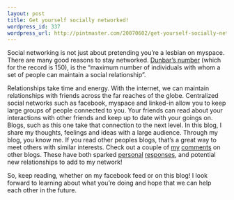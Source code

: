 ```yaml
--- 
layout: post
title: Get yourself socially networked!
wordpress_id: 337
wordpress_url: http://pintmaster.com/20070602/get-yourself-socially-networked/
---
```

<p>Social networking is not just about pretending you&rsquo;re a lesbian on myspace. There are many good reasons to stay networked. <a href="http://en.wikipedia.org/wiki/Dunbar%27s_number">Dunbar&rsquo;s number</a> (which for the record is 150), is the &ldquo;maximum number of individuals with whom a set of people can maintain a social relationship&rdquo;.</p>
<p>Relationships take time and energy. With the internet, we can maintain relationships with friends across the far reaches of the globe. Centralized social networks such as facebook, myspace and linked-in allow you to keep large groups of people connected to you. Your friends can read about your interactions with other friends and keep up to date with your goings on. Blogs, such as this one take that connection to the next level. In this blog, I share my thoughts, feelings and ideas with a large audience. Through my blog, you know me. If you read other peoples blogs, that&rsquo;s a great way to meet others with similar interests. Check out a couple of <a href="http://cpptrader.com/2007/05/09/options-fundamentals-trading-mispricings/">my</a>  <a href="http://www.devspace.com/~christianhgross/?p=300/#comments">comments</a> on other blogs. These have both sparked <a href="http://cpptrader.com/2007/05/14/option-arbitrage-using-synthetics/">personal</a> <a href="http://www.devspace.com/~christianhgross/?p=302">responses</a>, and potential new relationships to add to my network!</p>
<p>So, keep reading, whether on my facebook feed or on this blog! I look forward to learning about what you&rsquo;re doing and hope that we can help each other in the future.</p>
